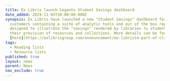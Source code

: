 ```yaml
---
title: Ex Libris launch Leganto Student Savings dashboard
date_added: 2024-11-03T10:00:00.000Z
synopsis: Ex Libris have launched a new "Student Savings" dashboard for Leganto
  customers containing a suite of analytic tools and out of the box reports
  designed to illustrate the "savings" rendered by libraries to students through
  their provision of resources and collections. More details can be found
  [here](https://exlibrisgroup.com/announcement/ex-libristm-part-of-clarivate-is-excited-to-present-leganto-student-savings-dashboard/)
tags:
  - Reading lists
  - Resource lists
published: true
layout: news
parent: News
nav_exclude: true
---
```

